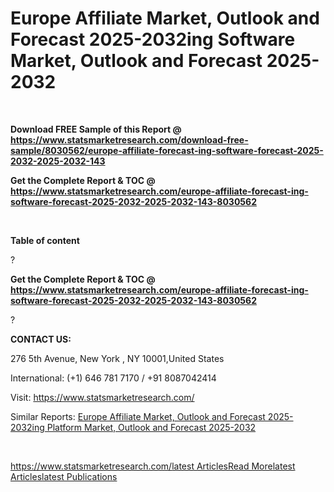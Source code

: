 <h1>Europe Affiliate Market, Outlook and Forecast 2025-2032ing Software Market, Outlook and Forecast 2025-2032</h1><br/><p><strong>Download FREE Sample of this Report @ <a href="https://www.statsmarketresearch.com/download-free-sample/8030562/europe-affiliate-forecast-ing-software-forecast-2025-2032-2025-2032-143">https://www.statsmarketresearch.com/download-free-sample/8030562/europe-affiliate-forecast-ing-software-forecast-2025-2032-2025-2032-143</a></strong></p>
 
 
 
 <div><b>Get the Complete Report & TOC @ <a href="https://www.statsmarketresearch.com/europe-affiliate-forecast-ing-software-forecast-2025-2032-2025-2032-143-8030562">https://www.statsmarketresearch.com/europe-affiliate-forecast-ing-software-forecast-2025-2032-2025-2032-143-8030562</a></b></div>
 
 
 
 <p><br />
 
 <b>Table of content</b></p>
 
 
 
 <p>? </p>
 
 
 
 <div><b>Get the Complete Report & TOC @ <a href="https://www.statsmarketresearch.com/europe-affiliate-forecast-ing-software-forecast-2025-2032-2025-2032-143-8030562">https://www.statsmarketresearch.com/europe-affiliate-forecast-ing-software-forecast-2025-2032-2025-2032-143-8030562</a></b></div>
 
 
 
 <p>? </p>
 
 
 
 <p><b>CONTACT US:</b><br />
 
 276 5th Avenue, New York , NY 10001,United States<br />
 
 International: (+1) 646 781 7170 / +91 8087042414<br />
 
 Visit: <a href="https://www.statsmarketresearch.com/">https://www.statsmarketresearch.com/</a><br />
 
 Similar Reports: <a href="https://www.statsmarketresearch.com/europe-affiliate-forecast-ing-software-forecast-2025-2032-2025-2032-143-8030562">Europe Affiliate Market, Outlook and Forecast 2025-2032ing Platform Market, Outlook and Forecast 2025-2032</a><br />
 
 <br />
 
 <a href="https://gyeongbokgung.com">https://www.statsmarketresearch.com/</a><a href="https://hallyeomaritime.com">latest Articles</a><a href="https://jingwansa.com">Read More</a><a href="https://nguoiviet.jp/">latest Articles</a><a href="https://www.intelmarketresearch.com/">latest Publications</a></p>